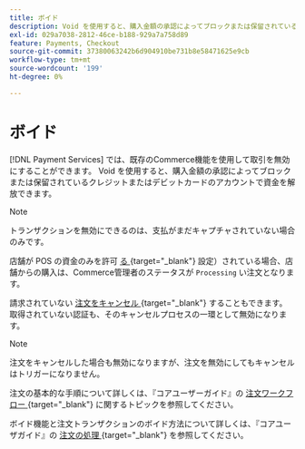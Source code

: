 ```yaml
---
title: ボイド
description: Void を使用すると、購入金額の承認によってブロックまたは保留されているクレジットまたはデビットカードのアカウントで資金を解放できます。
exl-id: 029a7038-2812-46ce-b188-929a7a758d89
feature: Payments, Checkout
source-git-commit: 37380063242b6d904910be731b8e58471625e9cb
workflow-type: tm+mt
source-wordcount: '199'
ht-degree: 0%

---
```


# ボイド

[!DNL Payment Services] では、既存のCommerce機能を使用して取引を無効にすることができます。 Void を使用すると、購入金額の承認によってブロックまたは保留されているクレジットまたはデビットカードのアカウントで資金を解放できます。

>[!NOTE]
>
>トランザクションを無効にできるのは、支払がまだキャプチャされていない場合のみです。

店舗が POS の資金のみを許可 [ る ](https://experienceleague.adobe.com/en/docs/commerce-admin/config/sales/payment-methods/payment-methods#payment-actions){target="_blank"} 設定）されている場合、店舗からの購入は、Commerce管理者のステータスが `Processing` い注文となります。

請求されていない [ 注文をキャンセル ](https://experienceleague.adobe.com/en/docs/commerce-admin/stores-sales/point-of-purchase/assist/customer-account-create-order){target="_blank"} することもできます。 取得されていない認証も、そのキャンセルプロセスの一環として無効になります。

>[!NOTE]
>
>注文をキャンセルした場合も無効になりますが、注文を無効にしてもキャンセルはトリガーになりません。

注文の基本的な手順について詳しくは、『コアユーザーガイド』の [ 注文ワークフロー ](https://experienceleague.adobe.com/en/docs/commerce-admin/stores-sales/order-management/orders/order-processing){target="_blank"} に関するトピックを参照してください。

ボイド機能と注文トランザクションのボイド方法について詳しくは、『コアユーザガイド』の [ 注文の処理 ](https://experienceleague.adobe.com/en/docs/commerce-admin/stores-sales/order-management/orders/order-processing#process-an-order){target="_blank"} を参照してください。
